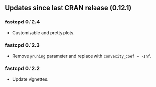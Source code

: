 ## Updates since last CRAN release (0.12.1)

### fastcpd 0.12.4

*   Customizable and pretty plots.

### fastcpd 0.12.3

*   Remove `pruning` parameter and replace with `convexity_coef = -Inf`.

### fastcpd 0.12.2

*   Update vignettes.

